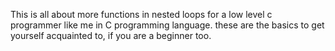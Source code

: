 This is all about more functions in nested loops for a low level c programmer like me in C programming language.
these are the basics to get yourself acquainted to, if you are a beginner too.
